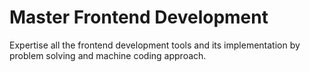 # Master Frontend Development
Expertise all the frontend development tools and its implementation by problem solving and machine coding approach.
